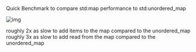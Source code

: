 Quick Benchmark to compare std:map performance to std:unordered_map

![img](https://farm4.staticflickr.com/3885/15297201941_33ca95392a_o_d.png)

roughly 2x as slow to add items to the map compared to the unordered_map
roughly 3x as slow to add read from the map compared to the unordered_map


